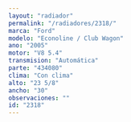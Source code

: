 ```yaml
---
layout: "radiador"
permalink: "/radiadores/2318/"
marca: "Ford"
modelo: "Econoline / Club Wagon"
ano: "2005"
motor: "V8 5.4"
transmision: "Automática"
parte: "434080"
clima: "Con clima"
alto: "23 5/8"
ancho: "30"
observaciones: ""
id: "2318"
---
```


